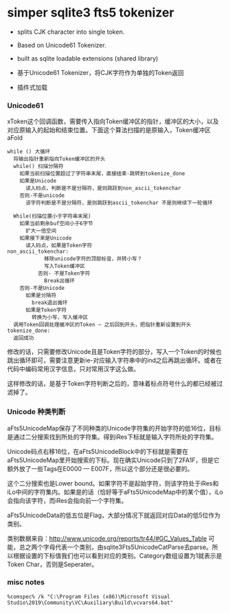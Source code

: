 # simper sqlite3 fts5 tokenizer

- splits CJK character into single token.
- Based on Unicode61 Tokenizer.
- built as sqlite loadable extensions (shared library)

- 基于Unicode61 Tokenizer，将CJK字符作为单独的Token返回
- 插件式加载

### Unicode61
xToken这个回调函数，需要传入指向Token缓冲区的指针，缓冲区的大小，以及对应原输入的起始和结束位置。下面这个算法扫描的是原输入，Token缓冲区aFold

```
while () 大循环
  将输出指针重新指向Token缓冲区的开头
  while() 扫描分隔符
    如果当前扫描位置超过了字符串末尾，直接结束-跳转到tokenize_done
    如果是Unicode
      读入码点，判断是不是分隔符，是则跳跃到non_ascii_tokenchar
    否则-不是unicode
      该字符判断是不是分隔符，是则跳跃到ascii_tokenchar 不是则继续下一轮循环

  While(扫描位置小于字符串末尾)
    如果当前剩余buf空间小于6字节
      扩大一倍空间
    如果接下来是Unicode
      读入码点，如果是Token字符
non_ascii_tokenchar:
            移除unicode字符的顶部标音，并转小写？
            写入Token缓冲区
          否则- 不是Token字符
            Break出循环
    否则-不是Unicode
      如果是分隔符
        break退出循环
      如果是Token字符
        转换为小写，写入缓冲区
  调用Token回调处理缓冲区的Token – 之后回到开头，把指针重新设置到开头
tokenize_done:
  返回成功

```

修改的话，只需要修改Unicode且是Token字符的部分，写入一个Token的时候也跳出循环即可，需要注意更新ie-对应输入字符串中的ind之后再跳出循环。或者在代码中编码常用汉字信息，只对常用汉字这么做。

这样修改的话，是基于Token字符判断之后的，意味着标点符号什么的都已经被过滤掉了。


### Unicode 种类判断

aFts5UnicodeMap保存了不同种类的Unicode字符集的开始字符的低16位，目标是通过二分搜索找到所处的字符集。得到iRes下标就是输入字符所处的字符集。

Unicode码点右移16位，在aFts5UnicodeBlock中的下标就是需要在aFts5UnicodeMap里开始搜索的下标。现在确实Unicode只到了2FA1F，但是它额外放了一些Tags在E0000 — E007F，所以这个部分还是很必要的。

这个二分搜索也是Lower bound。如果字符不是起始字符，则该字符处于iRes和iLo中间的字符集内。如果是的话（恰好等于aFts5UnicodeMap中的某个值），iLo会指向该字符，而iRes会指向前一个字符集。

aFts5UnicodeData的低五位是Flag，大部分情况下就返回对应Data的低5位作为类别。

类别数据来自：http://www.unicode.org/reports/tr44/#GC_Values_Table 可能，总之两个字母代表一个类别，由sqlite3Fts5UnicodeCatParse去parse。所以根据设置的下标值我们也可以看到对应的类别。Category数组设置为1就表示是Token Char，否则是Seperater。


### misc notes

```
%comspec% /k "C:\Program Files (x86)\Microsoft Visual Studio\2019\Community\VC\Auxiliary\Build\vcvars64.bat"
```
